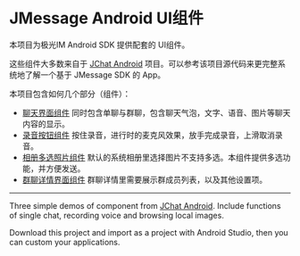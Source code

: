 # JMessage Android UI组件

本项目为极光IM Android SDK 提供配套的 UI组件。

这些组件大多数来自于 [JChat Android](http://github.com/jpush/jchat-android) 项目。可以参考该项目源代码来更完整系统地了解一个基于 JMessage SDK 的 App。

本项目包含如何几个部分（组件）：

- [聊天界面组件](Chatting/) 同时包含单聊与群聊，包含聊天气泡，文字、语音、图片等聊天内容的显示。
- [录音按钮组件](RecordVoice/) 按住录音，进行时的麦克风效果，放手完成录音，上滑取消录音。
- [相册多选照片组件](MultiSelectPhotos/) 默认的系统相册里选择图片不支持多选。本组件提供多选功能，并方便发送。
- [群聊详情界面组件](GroupChatDetail/) 群聊详情里需要展示群成员列表，以及其他设置项。

-----------------

Three simple demos of component from [JChat Android](https://github.com/jpush/jchat-android). Include functions of single chat, recording voice and browsing local images. 

Download this project and import as a project with Android Studio, then you can custom your applications.
